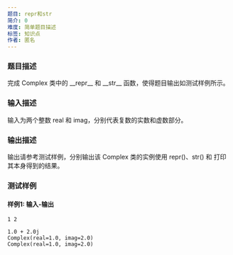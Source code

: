 ```yaml
---
题目: repr和str
简介: 0
难度: 简单题目描述
标签: 知识点
作者: 匿名
---
```


### 题目描述

完成 Complex 类中的 \_\_repr\_\_ 和 \_\_str\_\_ 函数，使得题目输出如测试样例所示。

### 输入描述

输入为两个整数 real 和 imag，分别代表复数的实数和虚数部分。

### 输出描述

输出请参考测试样例，分别输出该 Complex 类的实例使用 repr()、str() 和 打印其本身得到的结果。

### 测试样例

#### 样例1: 输入-输出

```
1 2
```

```
1.0 + 2.0j
Complex(real=1.0, imag=2.0)
Complex(real=1.0, imag=2.0)
```

